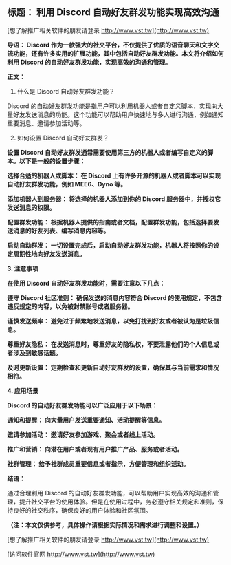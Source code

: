 ## **标题： 利用 Discord 自动好友群发功能实现高效沟通**

[想了解推广相关软件的朋友请登录 http://www.vst.tw](http://www.vst.tw)

**导语： Discord 作为一款强大的社交平台，不仅提供了优质的语音聊天和文字交流功能，还有许多实用的扩展功能，其中包括自动好友群发功能。本文将介绍如何利用 Discord 的自动好友群发功能，实现高效的沟通和管理。**

**正文：**

1. 什么是 Discord 自动好友群发功能？

Discord 的自动好友群发功能是指用户可以利用机器人或者自定义脚本，实现向大量好友发送消息的功能。这个功能可以帮助用户快速地与多人进行沟通，例如通知重要消息、邀请参加活动等。

2. 如何设置 Discord 自动好友群发？

**设置 Discord 自动好友群发通常需要使用第三方的机器人或者编写自定义的脚本。以下是一般的设置步骤：**

**选择合适的机器人或脚本： 在 Discord 上有许多开源的机器人或者脚本可以实现自动好友群发功能，例如 MEE6、Dyno 等。**

**添加机器人到服务器： 将选择的机器人添加到你的 Discord 服务器中，并授权它发送消息的权限。**

**配置群发功能： 根据机器人提供的指南或者文档，配置群发功能，包括选择要发送消息的好友列表、编写消息内容等。**

**启动自动群发： 一切设置完成后，启动自动好友群发功能，机器人将按照你的设定周期性地向好友发送消息。**

**3. 注意事项**

**在使用 Discord 自动好友群发功能时，需要注意以下几点：**

**遵守 Discord 社区准则： 确保发送的消息内容符合 Discord 的使用规定，不包含违反规定的内容，以免被封禁账号或者服务器。**

**谨慎发送频率： 避免过于频繁地发送消息，以免打扰到好友或者被认为是垃圾信息。**

**尊重好友隐私： 在发送消息时，尊重好友的隐私权，不要泄露他们的个人信息或者涉及到敏感话题。**

**及时更新设置： 定期检查和更新自动好友群发的设置，确保其与当前需求和情况相符。**

**4. 应用场景**

**Discord 的自动好友群发功能可以广泛应用于以下场景：**

**通知和提醒： 向大量用户发送重要通知、活动提醒等信息。**

**邀请参加活动： 邀请好友参加游戏、聚会或者线上活动。**

**推广和营销： 向潜在用户或者现有用户推广产品、服务或者活动。**

**社群管理： 给予社群成员重要信息或者指示，方便管理和组织活动。**

**结语：**

通过合理利用 Discord 的自动好友群发功能，可以帮助用户实现高效的沟通和管理，提升社交平台的使用体验。但是在使用过程中，务必遵守相关规定和准则，保持良好的社交秩序，确保良好的用户体验和社区氛围。

**（注：本文仅供参考，具体操作请根据实际情况和需求进行调整和设置。）**

[想了解推广相关软件的朋友请登录 http://www.vst.tw](http://www.vst.tw)


[访问软件官网 http://www.vst.tw](http://www.vst.tw)

